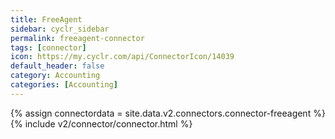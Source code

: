 ```yaml
---
title: FreeAgent
sidebar: cyclr_sidebar
permalink: freeagent-connector
tags: [connector]
icon: https://my.cyclr.com/api/ConnectorIcon/14039
default_header: false
category: Accounting
categories: [Accounting]
---
```

{% assign connectordata = site.data.v2.connectors.connector-freeagent %}
{% include v2/connector/connector.html %}	
